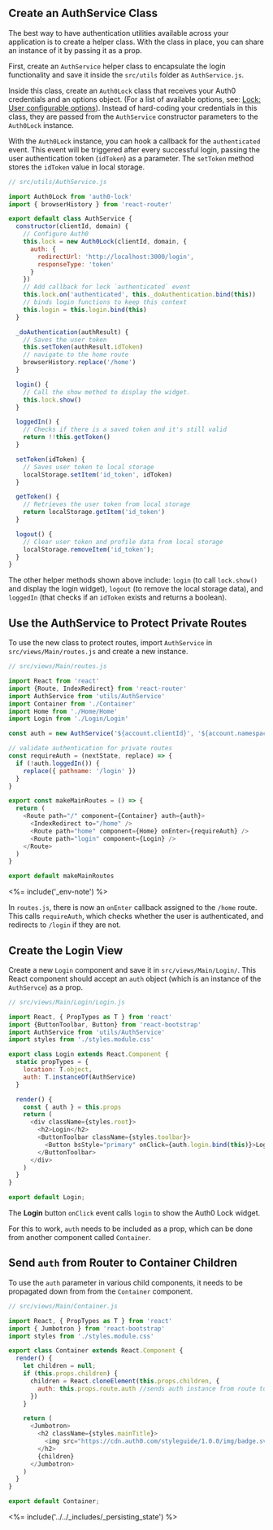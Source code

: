 ## Create an AuthService Class

The best way to have authentication utilities available across your application is to create a helper class. With the class in place, you can share an instance of it by passing it as a prop.

First, create an `AuthService` helper class to encapsulate the login functionality and save it inside the `src/utils` folder as `AuthService.js`.

Inside this class, create an `Auth0Lock` class that receives your Auth0 credentials and an options object. (For a list of  available options, see: [Lock: User configurable options](/libraries/lock/v10/customization)). Instead of hard-coding your credentials in this class, they are passed from the `AuthService` constructor parameters to the `Auth0Lock` instance.

With the `Auth0Lock` instance, you can hook a callback for the `authenticated` event. This event will be triggered after every successful login, passing the user authentication token (`idToken`) as a parameter. The `setToken` method stores the `idToken` value in local storage.

```js
// src/utils/AuthService.js

import Auth0Lock from 'auth0-lock'
import { browserHistory } from 'react-router'

export default class AuthService {
  constructor(clientId, domain) {
    // Configure Auth0
    this.lock = new Auth0Lock(clientId, domain, {
      auth: {
        redirectUrl: 'http://localhost:3000/login',
        responseType: 'token'
      }
    })
    // Add callback for lock `authenticated` event
    this.lock.on('authenticated', this._doAuthentication.bind(this))
    // binds login functions to keep this context
    this.login = this.login.bind(this)
  }

  _doAuthentication(authResult) {
    // Saves the user token
    this.setToken(authResult.idToken)
    // navigate to the home route
    browserHistory.replace('/home')
  }

  login() {
    // Call the show method to display the widget.
    this.lock.show()
  }

  loggedIn() {
    // Checks if there is a saved token and it's still valid
    return !!this.getToken()
  }

  setToken(idToken) {
    // Saves user token to local storage
    localStorage.setItem('id_token', idToken)
  }

  getToken() {
    // Retrieves the user token from local storage
    return localStorage.getItem('id_token')
  }

  logout() {
    // Clear user token and profile data from local storage
    localStorage.removeItem('id_token');
  }
}
```

The other helper methods shown above include: `login` (to call `lock.show()` and display the login widget), `logout` (to remove the local storage data), and `loggedIn` (that checks if an `idToken` exists and returns a boolean).

## Use the AuthService to Protect Private Routes

To use the new class to protect routes, import `AuthService` in `src/views/Main/routes.js` and create a new instance.

```js
// src/views/Main/routes.js

import React from 'react'
import {Route, IndexRedirect} from 'react-router'
import AuthService from 'utils/AuthService'
import Container from './Container'
import Home from './Home/Home'
import Login from './Login/Login'

const auth = new AuthService('${account.clientId}', '${account.namespace}');

// validate authentication for private routes
const requireAuth = (nextState, replace) => {
  if (!auth.loggedIn()) {
    replace({ pathname: '/login' })
  }
}

export const makeMainRoutes = () => {
  return (
    <Route path="/" component={Container} auth={auth}>
      <IndexRedirect to="/home" />
      <Route path="home" component={Home} onEnter={requireAuth} />
      <Route path="login" component={Login} />
    </Route>
  )
}

export default makeMainRoutes
```

<%= include('_env-note') %>

In `routes.js`, there is now an `onEnter` callback assigned to the `/home` route. This calls `requireAuth`, which checks whether the user is authenticated, and redirects to `/login` if they are not.

## Create the Login View

Create a new `Login` component and save it in `src/views/Main/Login/`. This React component should accept an `auth` object (which is an instance of the `AuthServce`) as a prop.

```js
// src/views/Main/Login/Login.js

import React, { PropTypes as T } from 'react'
import {ButtonToolbar, Button} from 'react-bootstrap'
import AuthService from 'utils/AuthService'
import styles from './styles.module.css'

export class Login extends React.Component {
  static propTypes = {
    location: T.object,
    auth: T.instanceOf(AuthService)
  }

  render() {
    const { auth } = this.props
    return (
      <div className={styles.root}>
        <h2>Login</h2>
        <ButtonToolbar className={styles.toolbar}>
          <Button bsStyle="primary" onClick={auth.login.bind(this)}>Login</Button>
        </ButtonToolbar>
      </div>
    )
  }
}

export default Login;
```

The **Login** button `onClick` event calls `login` to show the Auth0 Lock widget.

For this to work, `auth` needs to be included as a prop, which can be done from another component called `Container`.

## Send `auth` from Router to Container Children

To use the `auth` parameter in various child components, it needs to be propagated down from from the `Container` component. 

```javascript
// src/views/Main/Container.js

import React, { PropTypes as T } from 'react'
import { Jumbotron } from 'react-bootstrap'
import styles from './styles.module.css'

export class Container extends React.Component {
  render() {
    let children = null;
    if (this.props.children) {
      children = React.cloneElement(this.props.children, {
        auth: this.props.route.auth //sends auth instance from route to children
      })
    }

    return (
      <Jumbotron>
        <h2 className={styles.mainTitle}>
          <img src="https://cdn.auth0.com/styleguide/1.0.0/img/badge.svg" />
        </h2>
        {children}
      </Jumbotron>
    )
  }
}

export default Container;
```

<%= include('../../_includes/_persisting_state') %>